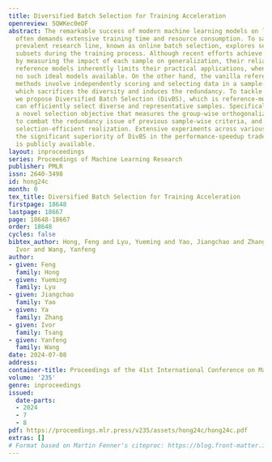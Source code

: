 ```yaml
---
title: Diversified Batch Selection for Training Acceleration
openreview: 5QWKec0eDF
abstract: The remarkable success of modern machine learning models on large datasets
  often demands extensive training time and resource consumption. To save cost, a
  prevalent research line, known as online batch selection, explores selecting informative
  subsets during the training process. Although recent efforts achieve advancements
  by measuring the impact of each sample on generalization, their reliance on additional
  reference models inherently limits their practical applications, when there are
  no such ideal models available. On the other hand, the vanilla reference-model-free
  methods involve independently scoring and selecting data in a sample-wise manner,
  which sacrifices the diversity and induces the redundancy. To tackle this dilemma,
  we propose Diversified Batch Selection (DivBS), which is reference-model-free and
  can efficiently select diverse and representative samples. Specifically, we define
  a novel selection objective that measures the group-wise orthogonalized representativeness
  to combat the redundancy issue of previous sample-wise criteria, and provide a principled
  selection-efficient realization. Extensive experiments across various tasks demonstrate
  the significant superiority of DivBS in the performance-speedup trade-off. The code
  is publicly available.
layout: inproceedings
series: Proceedings of Machine Learning Research
publisher: PMLR
issn: 2640-3498
id: hong24c
month: 0
tex_title: Diversified Batch Selection for Training Acceleration
firstpage: 18648
lastpage: 18667
page: 18648-18667
order: 18648
cycles: false
bibtex_author: Hong, Feng and Lyu, Yueming and Yao, Jiangchao and Zhang, Ya and Tsang,
  Ivor and Wang, Yanfeng
author:
- given: Feng
  family: Hong
- given: Yueming
  family: Lyu
- given: Jiangchao
  family: Yao
- given: Ya
  family: Zhang
- given: Ivor
  family: Tsang
- given: Yanfeng
  family: Wang
date: 2024-07-08
address:
container-title: Proceedings of the 41st International Conference on Machine Learning
volume: '235'
genre: inproceedings
issued:
  date-parts:
  - 2024
  - 7
  - 8
pdf: https://proceedings.mlr.press/v235/assets/hong24c/hong24c.pdf
extras: []
# Format based on Martin Fenner's citeproc: https://blog.front-matter.io/posts/citeproc-yaml-for-bibliographies/
---
```

